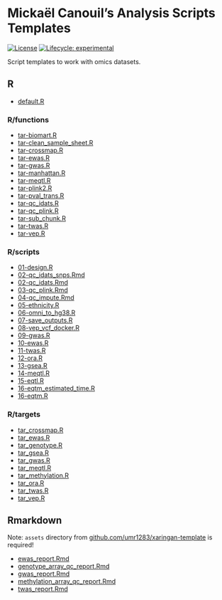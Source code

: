 
<!-- README.md is generated from README.Rmd. Please edit that file -->

# Mickaël Canouil’s Analysis Scripts Templates

<!-- badges: start -->

[![License](https://img.shields.io/github/license/mcanouil/analysis-scripts-templates)](LICENSE)
[![Lifecycle:
experimental](https://img.shields.io/badge/lifecycle-experimental-orange.svg)]()
<!-- [![GitHub
tag](https://img.shields.io/github/tag/mcanouil/analysis-scripts-templates.svg?label=latest%20tag&include_prereleases)](https://github.com/mcanouil/analysis-scripts-templates) -->
<!-- badges: end -->

Script templates to work with omics datasets.

## R

- [default.R](R/default.R)

### R/functions

- [tar-biomart.R](R/functions/tar-biomart.R)
- [tar-clean_sample_sheet.R](R/functions/tar-clean_sample_sheet.R)
- [tar-crossmap.R](R/functions/tar-crossmap.R)
- [tar-ewas.R](R/functions/tar-ewas.R)
- [tar-gwas.R](R/functions/tar-gwas.R)
- [tar-manhattan.R](R/functions/tar-manhattan.R)
- [tar-meqtl.R](R/functions/tar-meqtl.R)
- [tar-plink2.R](R/functions/tar-plink2.R)
- [tar-pval_trans.R](R/functions/tar-pval_trans.R)
- [tar-qc_idats.R](R/functions/tar-qc_idats.R)
- [tar-qc_plink.R](R/functions/tar-qc_plink.R)
- [tar-sub_chunk.R](R/functions/tar-sub_chunk.R)
- [tar-twas.R](R/functions/tar-twas.R)
- [tar-vep.R](R/functions/tar-vep.R)

### R/scripts

- [01-design.R](R/scripts/01-design.R)
- [02-qc_idats_snps.Rmd](R/scripts/02-qc_idats_snps.Rmd)
- [02-qc_idats.Rmd](R/scripts/02-qc_idats.Rmd)
- [03-qc_plink.Rmd](R/scripts/03-qc_plink.Rmd)
- [04-qc_impute.Rmd](R/scripts/04-qc_impute.Rmd)
- [05-ethnicity.R](R/scripts/05-ethnicity.R)
- [06-omni_to_hg38.R](R/scripts/06-omni_to_hg38.R)
- [07-save_outputs.R](R/scripts/07-save_outputs.R)
- [08-vep_vcf_docker.R](R/scripts/08-vep_vcf_docker.R)
- [09-gwas.R](R/scripts/09-gwas.R)
- [10-ewas.R](R/scripts/10-ewas.R)
- [11-twas.R](R/scripts/11-twas.R)
- [12-ora.R](R/scripts/12-ora.R)
- [13-gsea.R](R/scripts/13-gsea.R)
- [14-meqtl.R](R/scripts/14-meqtl.R)
- [15-eqtl.R](R/scripts/15-eqtl.R)
- [16-eqtm_estimated_time.R](R/scripts/16-eqtm_estimated_time.R)
- [16-eqtm.R](R/scripts/16-eqtm.R)

### R/targets

- [tar_crossmap.R](R/targets/tar_crossmap.R)
- [tar_ewas.R](R/targets/tar_ewas.R)
- [tar_genotype.R](R/targets/tar_genotype.R)
- [tar_gsea.R](R/targets/tar_gsea.R)
- [tar_gwas.R](R/targets/tar_gwas.R)
- [tar_meqtl.R](R/targets/tar_meqtl.R)
- [tar_methylation.R](R/targets/tar_methylation.R)
- [tar_ora.R](R/targets/tar_ora.R)
- [tar_twas.R](R/targets/tar_twas.R)
- [tar_vep.R](R/targets/tar_vep.R)

## Rmarkdown

Note: `assets` directory from
[github.com/umr1283/xaringan-template](https://github.com/umr1283/xaringan-template)
is required!

- [ewas_report.Rmd](Rmarkdown/ewas_report.Rmd)
- [genotype_array_qc_report.Rmd](Rmarkdown/genotype_array_qc_report.Rmd)
- [gwas_report.Rmd](Rmarkdown/gwas_report.Rmd)
- [methylation_array_qc_report.Rmd](Rmarkdown/methylation_array_qc_report.Rmd)
- [twas_report.Rmd](Rmarkdown/twas_report.Rmd)
